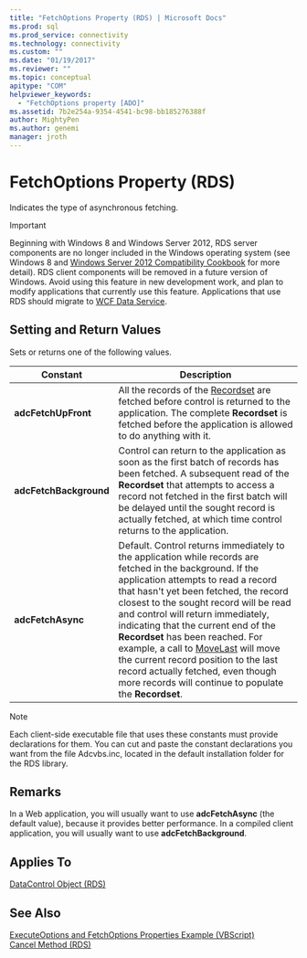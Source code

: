 ```yaml
---
title: "FetchOptions Property (RDS) | Microsoft Docs"
ms.prod: sql
ms.prod_service: connectivity
ms.technology: connectivity
ms.custom: ""
ms.date: "01/19/2017"
ms.reviewer: ""
ms.topic: conceptual
apitype: "COM"
helpviewer_keywords: 
  - "FetchOptions property [ADO]"
ms.assetid: 7b2e254a-9354-4541-bc98-bb185276388f
author: MightyPen
ms.author: genemi
manager: jroth
---
```

# FetchOptions Property (RDS)
Indicates the type of asynchronous fetching.  
  
> [!IMPORTANT]
>  Beginning with Windows 8 and Windows Server 2012, RDS server components are no longer included in the Windows operating system (see Windows 8 and [Windows Server 2012 Compatibility Cookbook](https://www.microsoft.com/download/details.aspx?id=27416) for more detail). RDS client components will be removed in a future version of Windows. Avoid using this feature in new development work, and plan to modify applications that currently use this feature. Applications that use RDS should migrate to [WCF Data Service](https://go.microsoft.com/fwlink/?LinkId=199565).  
  
## Setting and Return Values  
 Sets or returns one of the following values.  
  
|Constant|Description|  
|--------------|-----------------|  
|**adcFetchUpFront**|All the records of the [Recordset](../../../ado/reference/ado-api/recordset-object-ado.md) are fetched before control is returned to the application. The complete **Recordset** is fetched before the application is allowed to do anything with it.|  
|**adcFetchBackground**|Control can return to the application as soon as the first batch of records has been fetched. A subsequent read of the **Recordset** that attempts to access a record not fetched in the first batch will be delayed until the sought record is actually fetched, at which time control returns to the application.|  
|**adcFetchAsync**|Default. Control returns immediately to the application while records are fetched in the background. If the application attempts to read a record that hasn't yet been fetched, the record closest to the sought record will be read and control will return immediately, indicating that the current end of the **Recordset** has been reached. For example, a call to [MoveLast](../../../ado/reference/rds-api/movefirst-movelast-movenext-and-moveprevious-methods-rds.md) will move the current record position to the last record actually fetched, even though more records will continue to populate the **Recordset**.|  
  
> [!NOTE]
>  Each client-side executable file that uses these constants must provide declarations for them. You can cut and paste the constant declarations you want from the file Adcvbs.inc, located in the default installation folder for the RDS library.  
  
## Remarks  
 In a Web application, you will usually want to use **adcFetchAsync** (the default value), because it provides better performance. In a compiled client application, you will usually want to use **adcFetchBackground**.  
  
## Applies To  
 [DataControl Object (RDS)](../../../ado/reference/rds-api/datacontrol-object-rds.md)  
  
## See Also  
 [ExecuteOptions and FetchOptions Properties Example (VBScript)](../../../ado/reference/rds-api/executeoptions-and-fetchoptions-properties-example-vbscript.md)   
 [Cancel Method (RDS)](../../../ado/reference/rds-api/cancel-method-rds.md)


